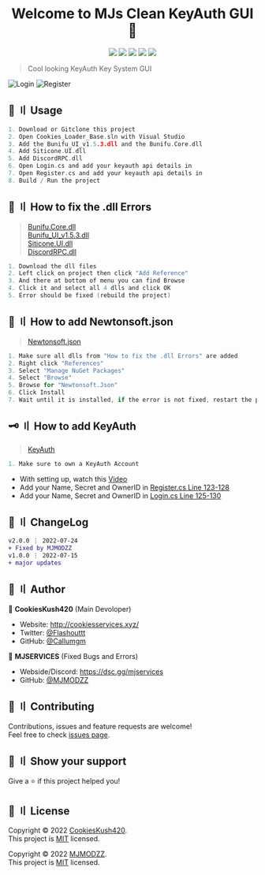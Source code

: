 <h1 align="center">Welcome to MJs Clean KeyAuth GUI 👋</h1>

<p align="center">
  <img src="https://img.shields.io/badge/version-1.0.0-blue.svg?cacheSeconds=2592000" >
  <img src="https://img.shields.io/badge/Maintained%3F-yes-green.svg" >
  <img src="https://img.shields.io/badge/license-MIT-yellow.svg" >
  <img src="https://img.shields.io/github/last-commit/MJMODZZ/Clean-KeyAuth-GUI">
  <a href="https://twitter.com/Flashouttt" target="_blank">
    <img src="https://img.shields.io/twitter/follow/Flashouttt.svg?style=social">
  </a>
</p>

> Cool looking KeyAuth Key System GUI


![Login](https://user-images.githubusercontent.com/99442285/179139527-ed3e48c4-68de-4301-8a59-d715063e0783.png)
![Register](https://user-images.githubusercontent.com/99442285/179139569-3dd3d1d2-caa5-46e3-8a5e-1b381f1254b4.png)


## 🚀 〢 Usage

```c
1. Download or Gitclone this project
2. Open Cookies_Loader_Base.sln with Visual Studio
3. Add the Bunifu_UI_v1.5.3.dll and the Bunifu.Core.dll
4. Add Siticone.UI.dll
5. Add DiscordRPC.dll
6. Open Login.cs and add your keyauth api details in
7. Open Register.cs and add your keyauth api details in
8. Build / Run the project
```

## 📃 〢 How to fix the .dll Errors

> [Bunifu.Core.dll](https://github.com/MJMODZZ/Clean-KeyAuth-GUI/raw/mainets/Bunifu.Core.dll) <br>
> [Bunifu_UI_v1.5.3.dll](https://github.com/MJMODZZ/Clean-KeyAuth-GUI/raw/main/Assets/Bunifu_UI_v1.5.3.dll) <br>
> [Siticone.UI.dll](https://github.com/MJMODZZ/Clean-KeyAuth-GUI/raw/main/Assets/Siticone.UI.dll) <br>
> [DiscordRPC.dll](https://github.com/MJMODZZ/Clean-KeyAuth-GUI/raw/main/Assets/DiscordRPC.dll) <br>

```c
1. Download the dll files
2. Left click on project then click "Add Reference"
3. And there at bottom of menu you can find Browse
4. Click it and select all 4 dlls and click OK
5. Error should be fixed (rebuild the project)
```

## 📃 〢 How to add Newtonsoft.json

> [Newtonsoft.json](https://www.nuget.org/packages/Newtonsoft.Json/) <br>

```c
1. Make sure all dlls from "How to fix the .dll Errors" are added
2. Right click "References"
3. Select "Manage NuGet Packages"
4. Select "Browse"
5. Browse for "Newtonsoft.Json"
6. Click Install
7. Wait until it is installed, if the error is not fixed, restart the project.
```

## 🗝️ 〢 How to add KeyAuth 

> [KeyAuth](https://keyauth.win/) <br>

```c
1. Make sure to own a KeyAuth Account
```
- With setting up, watch this [Video](https://www.youtube.com/watch?v=wBWufvLBWw4&t=2s) <br>
- Add your Name, Secret and OwnerID in [Register.cs Line 123-128](https://github.com/MJMODZZ/Clean-KeyAuth-GUI/blob/5bc84afc48074cda544a1396834d08d36caaea9d/Cookies_Loader_Base/Register.cs#L123) <br>
- Add your Name,  Secret and OwnerID in [Login.cs Line 125-130](https://github.com/MJMODZZ/Clean-KeyAuth-GUI/blob/5bc84afc48074cda544a1396834d08d36caaea9d/Cookies_Loader_Base/Login.cs#L125)  <br>


## 💭 〢 ChangeLog

```diff
v2.0.0 ⋮ 2022-07-24
+ Fixed by MJMODZZ
v1.0.0 ⋮ 2022-07-15
+ major updates

```

## 👤 〢 Author

 👤 **CookiesKush420**  (Main Devoloper)
- Website: http://cookiesservices.xyz/  
- Twitter: [@Flashouttt](https://twitter.com/Flashouttt)  
- GitHub: [@Callumgm](https://github.com/Callumgm)    

 👤 **MJSERVICES**  (Fixed Bugs and Errors)
 - Webside/Discord: https://dsc.gg/mjservices
 - GitHub: [@MJMODZZ](https://github.com/MJMODZZ) 


## 🤝 〢 Contributing
Contributions, issues and feature requests are welcome!<br />Feel free to check
[issues page](https://github.com/MJMODZZ/Clean-KeyAuth-GUI/issues).  


## 🌟 〢 Show your support
Give a ⭐️ if this project helped you! 


## 📝 〢 License
 Copyright © 2022
[CookiesKush420](https://github.com/Callumgm).<br />  This project is [MIT](https://github.com/Callumgm/Clean-GUI-Template/blob/master/LICENCE) licensed. 

Copyright © 2022
[MJMODZZ](https://github.com/MJMODZZ).<br />  This project is [MIT](https://github.com/MJMODZZ/Clean-KeyAuth-GUI/blob/master/LICENCE) licensed. 

